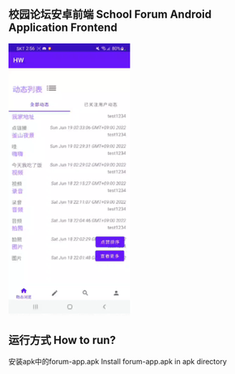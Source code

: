 校园论坛安卓前端 School Forum Android Application Frontend
--
![Screenshot](forum.png)

## 运行方式 How to run?
安装apk中的forum-app.apk Install forum-app.apk in apk directory
